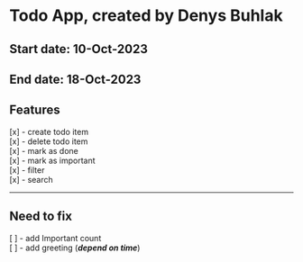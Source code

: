 # Todo App, created by Denys Buhlak

## Start date: 10-Oct-2023

## End date: 18-Oct-2023

## Features

[x] - create todo item \
[x] - delete todo item \
[x] - mark as done \
[x] - mark as important \
[x] - filter \
[x] - search

---

## Need to fix

[ ] - add Important count \
[ ] - add greeting (**_depend on time_**)
